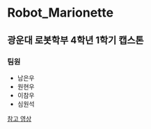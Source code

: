 # Robot_Marionette

## 광운대 로봇학부 4학년 1학기 캡스톤
### 팀원

- 남은우
- 원현우
- 이참우
- 심원석

[참고 영상](https://www.youtube.com/watch?v=rwGx5KEje4k)
